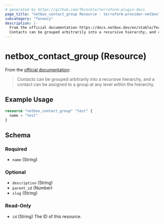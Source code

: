 ```yaml
---
# generated by https://github.com/fbreckle/terraform-plugin-docs
page_title: "netbox_contact_group Resource - terraform-provider-netbox"
subcategory: "Tenancy"
description: |-
  From the official documentation https://docs.netbox.dev/en/stable/features/contacts/#contact-groups:
  Contacts can be grouped arbitrarily into a recursive hierarchy, and a contact can be assigned to a group at any level within the hierarchy.
---
```


# netbox_contact_group (Resource)

From the [official documentation](https://docs.netbox.dev/en/stable/features/contacts/#contact-groups):

> Contacts can be grouped arbitrarily into a recursive hierarchy, and a contact can be assigned to a group at any level within the hierarchy.

## Example Usage

```terraform
resource "netbox_contact_group" "test" {
  name = "test"
}
```

<!-- schema generated by tfplugindocs -->
## Schema

### Required

- `name` (String)

### Optional

- `description` (String)
- `parent_id` (Number)
- `slug` (String)

### Read-Only

- `id` (String) The ID of this resource.



